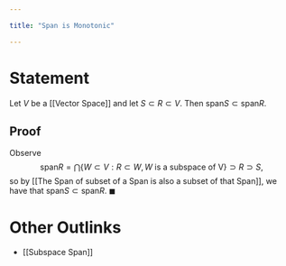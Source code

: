 ```yaml
---

title: "Span is Monotonic"

---
```

# Statement
Let $V$ be a [[Vector Space]] and let $S \subset R \subset V$. Then $\text{span}S \subset \text{span}R$.

## Proof
Observe
$$\text{span} R = \bigcap\limits\{W \subset V : R \subset W, W \text{ is a subspace of V}\} \supset R \supset S,$$
so by [[The Span of subset of a Span is also a subset of that Span]], we have that $\text{span} S \subset \text{span} R$. $\blacksquare$

# Other Outlinks
- [[Subspace Span]]